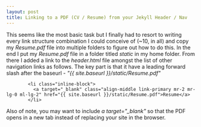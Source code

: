 ```yaml
---
layout: post
title: Linking to a PDF (CV / Resume) from your Jekyll Header / Nav
---
```



This seems like the most basic task but I finally had to resort to writing every link structure combination I could conceive of (~10, in all) and copy my *Resume.pdf* file into multiple folders to figure out how to do this.  In the end I put my *Resume.pdf* file in a folder titled *static* in my home folder.  From there I added a link to the *header.html* file amongst the list of other navigation links as follows.  The key part is that it have a leading forward slash after the baseurl - *"\{\{ site.baseurl \}\}/static/Resume.pdf"*

```
        <li class="inline-block">
          <a target="_blank" class="align-middle link-primary mr-2 mr-lg-0 ml-lg-2" href="{{ site.baseurl }}/static/Resume.pdf">Resume</a>
        </li>
```

Also of note, you may want to include *a target="_blank"* so that the PDF opens in a new tab instead of replacing your site in the browser.